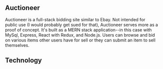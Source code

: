 ## Auctioneer

Auctioneer is a full-stack bidding site similar to Ebay. Not intended for public use (I would probably get sued for that), Auctioneer serves more as a proof of concept. It's built as a MERN stack application--in this case with MySql, Express, React with Redux, and Node.js. Users can browse and bid on various items other users have for sell or they can submit an item to sell themselves.

## Technology
